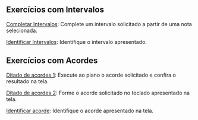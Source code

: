 ## Exercícios com Intervalos

[Completar Intervalos](/intervaloOpcoes.html?acao=completar): Complete um intervalo solicitado a partir de uma nota selecionada.

[Identificar Intervalos](/intervaloOpcoes.html?acao=identificar): Identifique o intervalo apresentado.

## Exercícios com Acordes

[Ditado de acordes 1](/ditadoOpcoes.html?acao=ditado1): Execute ao piano o acorde solicitado e confira o resultado na tela.

[Ditado de acordes 2](/ditadoOpcoes.html?acao=ditado2): Forme o acorde solicitado no teclado apresentado na tela.

[Identificar acorde](/ditadoOpcoes.html?acao=identificar): Identifique o acorde apresentado na tela.
